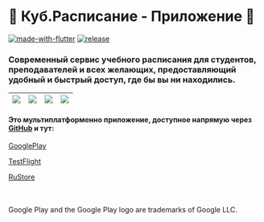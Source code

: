 # 💙 Куб.Расписание - Приложение 💙
[![made-with-flutter](https://img.shields.io/badge/Made%20with-Flutter-1f425f.svg)](https://flutter.dev/)
[![release](https://img.shields.io/github/v/release/StarProxima/cube)](https://github.com/StarProxima/cube/releases)

### Cовременный сервис учебного расписания для студентов, преподавателей и всех желающих, предоставляющий удобный и быстрый доступ, где бы вы ни находились.


![](https://github.com/StarProxima/cube/assets/34741787/eda12f27-dd9a-46ff-a7ec-022e58dde0de)|![](https://github.com/StarProxima/cube/assets/34741787/38899310-cdf5-4df3-b860-ccda66973e45)|![](https://github.com/StarProxima/cube/assets/34741787/c9a9595a-2906-43c0-8f43-9100d1e0630d)|![](https://github.com/StarProxima/cube/assets/34741787/fe97d677-f971-4276-9218-95ab0c7ee81d)
:-------------------------:|:-------------------------:|:-------------------------:|:-------------------------:


#### Это мультиплатформенно приложение, доступное напрямую через [GitHub](https://github.com/StarProxima/cube/releases) и тут:

<a href='https://play.google.com/store/apps/details?id=com.nullexp.cube_system'>GooglePlay
<!--   <img width="170" src='https://github.com/StarProxima/cube/assets/34741787/81e16b1d-8a3c-42f8-baba-2cba235fbfa2'/> -->
</a>

<a href='https://testflight.apple.com/join/MxGcyfzY'>TestFlight
<!--   <img width="150" hspace="20" src='https://github.com/StarProxima/cube/assets/34741787/e4959ac6-ca95-42dd-ac8e-6a71061a80f3'/> -->
</a>

<a href='https://apps.rustore.ru/app/com.nullexp.cube_system'>RuStore
<!--   <img width="150" src="https://github.com/StarProxima/cube/assets/34741787/9fc74bf9-ef7f-4f70-924e-f5aa38947899"> -->
</a>

\
\
Google Play and the Google Play logo are trademarks of Google LLC.





